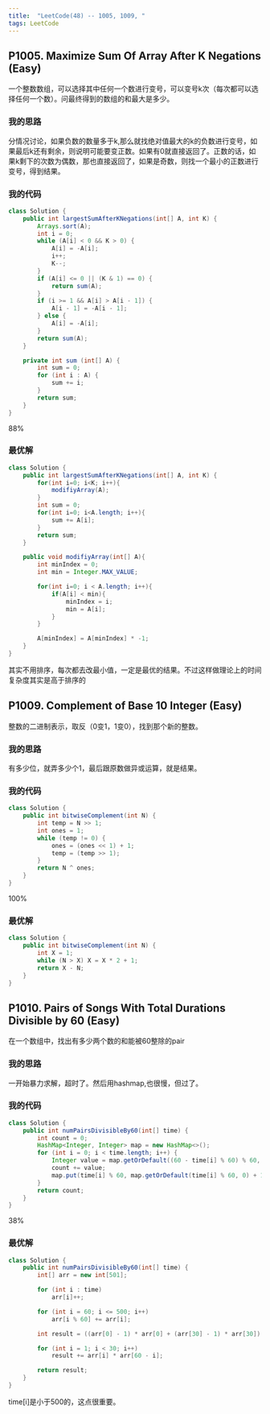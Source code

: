 ```yaml
---
title:  "LeetCode(48) -- 1005, 1009, "
tags: LeetCode
---
```


## P1005. Maximize Sum Of Array After K Negations (Easy)

一个整数数组，可以选择其中任何一个数进行变号，可以变号k次（每次都可以选择任何一个数）。问最终得到的数组的和最大是多少。

### 我的思路

分情况讨论，如果负数的数量多于k,那么就找绝对值最大的k的负数进行变号，如果最后k还有剩余，则说明可能要变正数。如果有0就直接返回了。正数的话，如果k剩下的次数为偶数，那也直接返回了，如果是奇数，则找一个最小的正数进行变号，得到结果。

### 我的代码

```java
class Solution {
    public int largestSumAfterKNegations(int[] A, int K) {
        Arrays.sort(A);
        int i = 0;
        while (A[i] < 0 && K > 0) {
            A[i] = -A[i];
            i++;
            K--;
        }
        if (A[i] <= 0 || (K & 1) == 0) {
            return sum(A);
        }
        if (i >= 1 && A[i] > A[i - 1]) {
            A[i - 1] = -A[i - 1];
        } else {
            A[i] = -A[i];
        }
        return sum(A);
    }

    private int sum (int[] A) {
        int sum = 0;
        for (int i : A) {
            sum += i;
        }
        return sum;
    }
}
```
88%

### 最优解

```java
class Solution {
    public int largestSumAfterKNegations(int[] A, int K) {
        for(int i=0; i<K; i++){
            modifiyArray(A);
        }
        int sum = 0;
        for(int i=0; i<A.length; i++){
            sum += A[i];
        }
        return sum;
    }

    public void modifiyArray(int[] A){
        int minIndex = 0;
        int min = Integer.MAX_VALUE;

        for(int i=0; i < A.length; i++){
            if(A[i] < min){
                minIndex = i;
                min = A[i];
            }
        }

        A[minIndex] = A[minIndex] * -1;
    }
}
```
其实不用排序，每次都去改最小值，一定是最优的结果。不过这样做理论上的时间复杂度其实是高于排序的

## P1009. Complement of Base 10 Integer (Easy)

整数的二进制表示，取反（0变1，1变0），找到那个新的整数。

### 我的思路

有多少位，就弄多少个1，最后跟原数做异或运算，就是结果。

### 我的代码

```java
class Solution {
    public int bitwiseComplement(int N) {
        int temp = N >> 1;
        int ones = 1;
        while (temp != 0) {
            ones = (ones << 1) + 1;
            temp = (temp >> 1);
        }
        return N ^ ones;
    }
}
```
100%

### 最优解

```java
class Solution {
    public int bitwiseComplement(int N) {
        int X = 1;
        while (N > X) X = X * 2 + 1;
        return X - N;
    }
}
```

## P1010. Pairs of Songs With Total Durations Divisible by 60 (Easy)

在一个数组中，找出有多少两个数的和能被60整除的pair

### 我的思路

一开始暴力求解，超时了。然后用hashmap,也很慢，但过了。

### 我的代码

```java
class Solution {
    public int numPairsDivisibleBy60(int[] time) {
        int count = 0;
        HashMap<Integer, Integer> map = new HashMap<>();
        for (int i = 0; i < time.length; i++) {
            Integer value = map.getOrDefault((60 - time[i] % 60) % 60, 0);
            count += value;
            map.put(time[i] % 60, map.getOrDefault(time[i] % 60, 0) + 1);
        }
        return count;
    }
}
```
38%

### 最优解

```java
class Solution {
    public int numPairsDivisibleBy60(int[] time) {
        int[] arr = new int[501];

        for (int i : time)
            arr[i]++;

        for (int i = 60; i <= 500; i++)
            arr[i % 60] += arr[i];

        int result = ((arr[0] - 1) * arr[0] + (arr[30] - 1) * arr[30]) / 2;

        for (int i = 1; i < 30; i++)
            result += arr[i] * arr[60 - i];

        return result;
    }
}
```
time[i]是小于500的，这点很重要。



